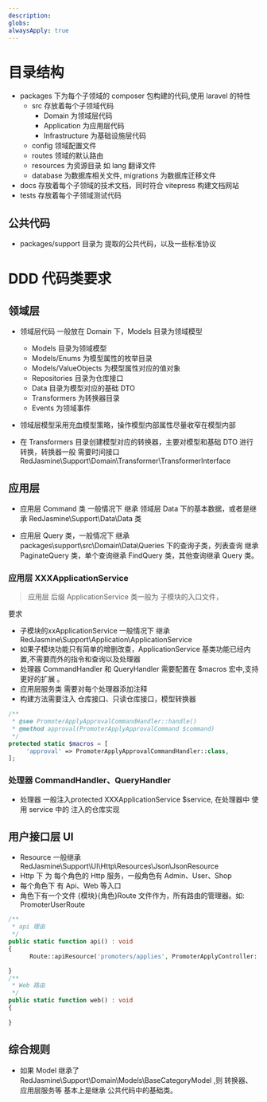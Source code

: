 ```yaml
---
description: 
globs: 
alwaysApply: true
---
```

# 目录结构

- packages 下为每个子领域的 composer 包构建的代码,使用 laravel 的特性
  - src 存放着每个子领域代码
      - Domain 为领域层代码
      - Application 为应用层代码
      - Infrastructure 为基础设施层代码
  - config 领域配置文件
  - routes 领域的默认路由
  - resources 为资源目录 如 lang 翻译文件
  - database 为数据库相关文件, migrations 为数据库迁移文件
- docs 存放着每个子领域的技术文档，同时符合 vitepress 构建文档网站
- tests 存放着每个子领域测试代码


## 公共代码

- packages/support 目录为 提取的公共代码，以及一些标准协议

# DDD 代码类要求

## 领域层
- 领域层代码 一般放在 Domain 下，Models 目录为领域模型
  - Models 目录为领域模型
  - Models/Enums 为模型属性的枚举目录
  - Models/ValueObjects 为模型属性对应的值对象
  - Repositories 目录为仓库接口
  - Data 目录为模型对应的基础 DTO
  - Transformers 为转换器目录
  - Events 为领域事件

- 领域层模型采用充血模型策略，操作模型内部属性尽量收窄在模型内部
- 在 Transformers 目录创建模型对应的转换器，主要对模型和基础 DTO 进行转换，转换器一般 需要时间接口 RedJasmine\Support\Domain\Transformer\TransformerInterface

## 应用层
- 应用层 Command 类  一般情况下 继承 领域层 Data 下的基本数据，或者是继承 RedJasmine\Support\Data\Data 类

- 应用层 Query 类，一般情况下 继承 packages\support\src\Domain\Data\Queries 下的查询子类，列表查询 继承 PaginateQuery 类，单个查询继承 FindQuery 类，其他查询继承 Query 类。

###  应用层 XXXApplicationService

> 应用层 后缀 ApplicationService 类一般为 子模块的入口文件，

要求
- 子模块的xxApplicationService  一般情况下 继承   RedJasmine\Support\Application\ApplicationService
- 如果子模块功能只有简单的增删改查，ApplicationService 基类功能已经内置,不需要而外的指令和查询以及处理器
- 处理器 CommandHandler 和 QueryHandler 需要配置在 $macros 宏中,支持更好的扩展 。
- 应用层服务类 需要对每个处理器添加注释
- 构建方法需要注入 仓库接口、只读仓库接口，模型转换器

```php
/**
 * @see PromoterApplyApprovalCommandHandler::handle()
 * @method approval(PromoterApplyApprovalCommand $command)
 */
protected static $macros = [
     'approval' => PromoterApplyApprovalCommandHandler::class,
];

```
###  处理器 CommandHandler、QueryHandler

- 处理器 一般注入protected XXXApplicationService $service, 在处理器中 使用 service 中的 注入的仓库实现

## 用户接口层 UI
- Resource 一般继承 RedJasmine\Support\UI\Http\Resources\Json\JsonResource
- Http 下 为 每个角色的 Http 服务，一般角色有 Admin、User、Shop
- 每个角色下 有 Api、Web 等入口
- 角色下有一个文件 {模块}{角色}Route 文件作为，所有路由的管理器。如: PromoterUserRoute
```php
/**
 * api 理由
 */
public static function api() : void
{
      Route::apiResource('promoters/applies', PromoterApplyController::class)->names('distribution.api.user.promoter-applies')->only(['index', 'show']);

}
/**
 * Web 路由
 */
public static function web() : void
{
  
}
```


## 综合规则
- 如果 Model  继承了 RedJasmine\Support\Domain\Models\BaseCategoryModel ,则 转换器、应用层服务等 基本上是继承 公共代码中的基础类。